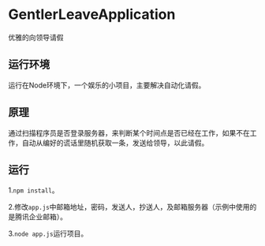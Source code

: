 # GentlerLeaveApplication
优雅的向领导请假

## 运行环境
运行在Node环境下，一个娱乐的小项目，主要解决自动化请假。

## 原理
通过扫描程序员是否登录服务器，来判断某个时间点是否已经在工作，如果不在工作，自动从编好的谎话里随机获取一条，发送给领导，以此请假。

## 运行
1.`npm install`。

2.修改`app.js`中邮箱地址，密码，发送人，抄送人，及邮箱服务器（示例中使用的是腾讯企业邮箱）。

3.`node app.js`运行项目。
